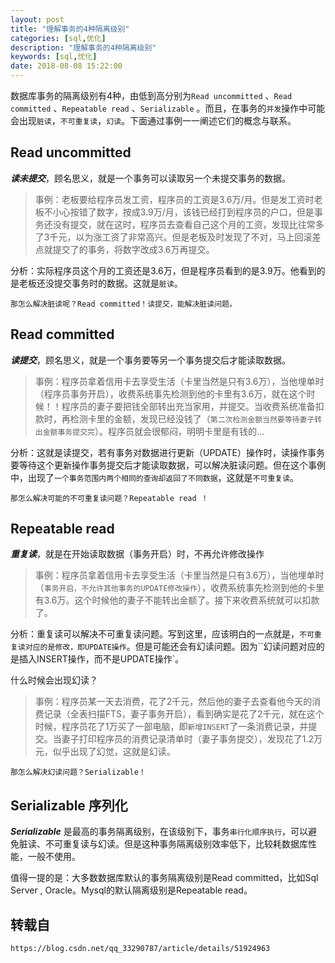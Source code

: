 ```yaml
---
layout: post
title: "理解事务的4种隔离级别"
categories: [sql,优化]
description: "理解事务的4种隔离级别"
keywords: [sql,优化]
date: 2018-08-08 15:22:00
---
```



数据库事务的隔离级别有4种，由低到高分别为`Read uncommitted` 、`Read committed` 、`Repeatable read` 、`Serializable` 。而且，在事务的`并发`操作中可能会出现`脏读`，`不可重复读`，`幻读`。下面通过事例一一阐述它们的概念与联系。

## Read uncommitted

***读未提交***，顾名思义，就是一个事务可以读取另一个未提交事务的数据。

> 事例：老板要给程序员发工资，程序员的工资是3.6万/月。但是发工资时老板不小心按错了数字，按成3.9万/月，该钱已经打到程序员的户口，但是事务还没有提交，就在这时，程序员去查看自己这个月的工资，发现比往常多了3千元，以为涨工资了非常高兴。但是老板及时发现了不对，马上回滚差点就提交了的事务，将数字改成3.6万再提交。

分析：实际程序员这个月的工资还是3.6万，但是程序员看到的是3.9万。他看到的是老板还没提交事务时的数据。这就是`脏读`。

    那怎么解决脏读呢？Read committed！读提交，能解决脏读问题。

## Read committed

***读提交***，顾名思义，就是一个事务要等另一个事务提交后才能读取数据。

> 事例：程序员拿着信用卡去享受生活（卡里当然是只有3.6万），当他埋单时（程序员事务开启），收费系统事先检测到他的卡里有3.6万，就在这个时候！！程序员的妻子要把钱全部转出充当家用，并提交。当收费系统准备扣款时，再检测卡里的金额，发现已经没钱了（`第二次检测金额当然要等待妻子转出金额事务提交完`）。程序员就会很郁闷，明明卡里是有钱的…

分析：这就是读提交，若有事务对数据进行更新（UPDATE）操作时，读操作事务要等待这个更新操作事务提交后才能读取数据，可以解决脏读问题。但在这个事例中，出现了`一个事务范围内两个相同的查询却返回了不同数据`，这就是`不可重复读`。

    那怎么解决可能的不可重复读问题？Repeatable read ！

## Repeatable read

***重复读***，就是在开始读取数据（事务开启）时，不再允许修改操作

> 事例：程序员拿着信用卡去享受生活（卡里当然是只有3.6万），当他埋单时（`事务开启，不允许其他事务的UPDATE修改操作`），收费系统事先检测到他的卡里有3.6万。这个时候他的妻子不能转出金额了。接下来收费系统就可以扣款了。

分析：重复读可以解决不可重复读问题。写到这里，应该明白的一点就是，`不可重复读对应的是修改，即UPDATE操作`。但是可能还会有幻读问题。因为``幻读问题对应的是插入INSERT操作，而不是UPDATE操作`。

什么时候会出现幻读？

> 事例：程序员某一天去消费，花了2千元，然后他的妻子去查看他今天的消费记录（全表扫描FTS，妻子事务开启），看到确实是花了2千元，就在这个时候，程序员花了1万买了一部电脑，即`新增INSERT`了一条消费记录，并提交。当妻子打印程序员的消费记录清单时（妻子事务提交），发现花了1.2万元，似乎出现了幻觉，这就是幻读。

    那怎么解决幻读问题？Serializable！

## Serializable 序列化

***Serializable*** 是最高的事务隔离级别，在该级别下，事务`串行化顺序执行`，可以避免脏读、不可重复读与幻读。但是这种事务隔离级别效率低下，比较耗数据库性能，一般不使用。

值得一提的是：大多数数据库默认的事务隔离级别是Read committed，比如Sql Server , Oracle。Mysql的默认隔离级别是Repeatable read。

## 转载自
	https://blog.csdn.net/qq_33290787/article/details/51924963